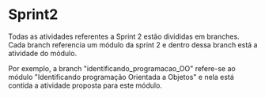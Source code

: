 # Sprint2
Todas as atividades referentes a Sprint 2 estão divididas em branches. Cada branch referencia um módulo da sprint 2 e dentro dessa branch está a atividade do módulo.

Por exemplo, a branch "identificando_programacao_OO" refere-se ao módulo "Identificando programação Orientada a Objetos" e nela está contida a atividade proposta para este módulo. 
